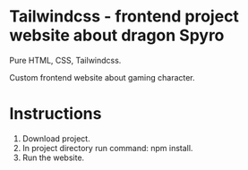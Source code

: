 # Tailwindcss - frontend project website about dragon Spyro

Pure HTML, CSS, Tailwindcss.

Custom frontend website about gaming character.

# Instructions
1. Download project.
2. In project directory run command: npm install.
3. Run the website.
